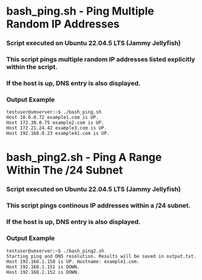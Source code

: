 # bash_ping.sh - Ping Multiple Random IP Addresses
### Script executed on Ubuntu 22.04.5 LTS (Jammy Jellyfish)
### This script pings multiple random IP addresses listed explicitly within the script.
### If the host is up, DNS entry is also displayed.
### Output Example
```
testuser@vmserver:~$ ./bash_ping.sh
Host 10.0.0.72 example1.com is UP.
Host 172.30.0.75 example2.com is UP.
Host 172.21.24.42 example3.com is UP.
Host 192.168.0.23 example41.com is UP.
```

# bash_ping2.sh - Ping A Range Within The /24 Subnet
### Script executed on Ubuntu 22.04.5 LTS (Jammy Jellyfish)
### This script pings continous IP addresses within a /24 subnet.
### If the host is up, DNS entry is also displayed.
### Output Example
```
testuser@vmserver:~$ ./bash_ping2.sh
Starting ping and DNS resolution. Results will be saved in output.txt.
Host 192.168.1.150 is UP. Hostname: example1.com.
Host 192.168.1.151 is DOWN.
Host 192.168.1.152 is DOWN.
```
